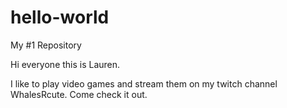 # hello-world
My #1 Repository

Hi everyone this is Lauren.

I like to play video games and stream them on my twitch channel WhalesRcute.
Come check it out.
